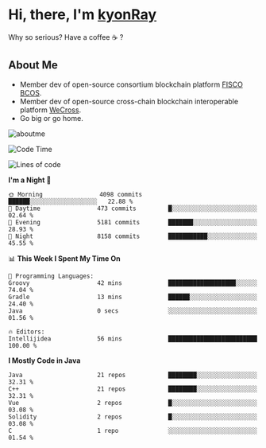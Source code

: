 # Hi, there, I'm [kyonRay](https://kyonRay.github.io)

Why so serious? Have a coffee ☕️ ?

## About Me

- Member dev of open-source consortium blockchain platform [FISCO BCOS](https://github.com/FISCO-BCOS).
- Member dev of open-source cross-chain blockchain interoperable platform [WeCross](https://github.com/WeBankBlockchain/WeCross).
- Go big or go home.

![aboutme](https://github-readme-stats.vercel.app/api?username=kyonRay&count_private=true&show_icons=true)

<!-- ![top-langs](https://github-readme-stats.vercel.app/api/top-langs/?username=kyonRay&layout=compact&hide=shell,html) -->

<!--START_SECTION:waka-->
![Code Time](http://img.shields.io/badge/Code%20Time-286%20hrs%2015%20mins-blue)

![Lines of code](https://img.shields.io/badge/From%20Hello%20World%20I%27ve%20Written-13.4%20million%20lines%20of%20code-blue)

**I'm a Night 🦉** 

```text
🌞 Morning                4098 commits        ██████░░░░░░░░░░░░░░░░░░░   22.88 % 
🌆 Daytime                473 commits         █░░░░░░░░░░░░░░░░░░░░░░░░   02.64 % 
🌃 Evening                5181 commits        ███████░░░░░░░░░░░░░░░░░░   28.93 % 
🌙 Night                  8158 commits        ███████████░░░░░░░░░░░░░░   45.55 % 
```


📊 **This Week I Spent My Time On** 

```text
💬 Programming Languages: 
Groovy                   42 mins             ███████████████████░░░░░░   74.04 % 
Gradle                   13 mins             ██████░░░░░░░░░░░░░░░░░░░   24.40 % 
Java                     0 secs              ░░░░░░░░░░░░░░░░░░░░░░░░░   01.56 % 

🔥 Editors: 
Intellijidea             56 mins             █████████████████████████   100.00 % 
```

**I Mostly Code in Java** 

```text
Java                     21 repos            ████████░░░░░░░░░░░░░░░░░   32.31 % 
C++                      21 repos            ████████░░░░░░░░░░░░░░░░░   32.31 % 
Vue                      2 repos             █░░░░░░░░░░░░░░░░░░░░░░░░   03.08 % 
Solidity                 2 repos             █░░░░░░░░░░░░░░░░░░░░░░░░   03.08 % 
C                        1 repo              ░░░░░░░░░░░░░░░░░░░░░░░░░   01.54 % 
```




<!--END_SECTION:waka-->

